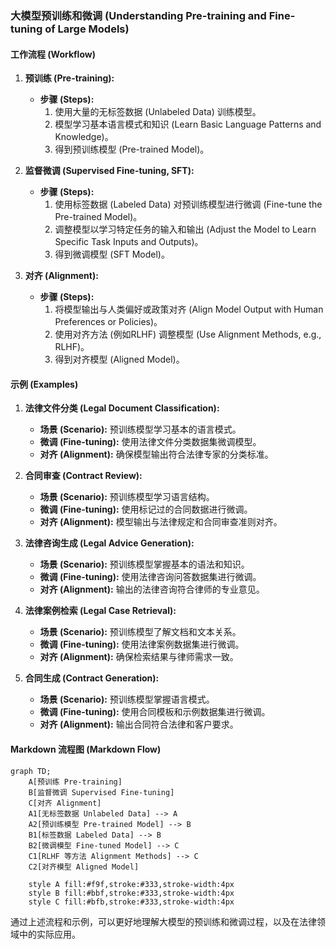 ### 大模型预训练和微调 (Understanding Pre-training and Fine-tuning of Large Models)

#### 工作流程 (Workflow)

1. **预训练 (Pre-training):**
    - **步骤 (Steps):**
      1. 使用大量的无标签数据 (Unlabeled Data) 训练模型。
      2. 模型学习基本语言模式和知识 (Learn Basic Language Patterns and Knowledge)。
      3. 得到预训练模型 (Pre-trained Model)。

2. **监督微调 (Supervised Fine-tuning, SFT):**
    - **步骤 (Steps):**
      1. 使用标签数据 (Labeled Data) 对预训练模型进行微调 (Fine-tune the Pre-trained Model)。
      2. 调整模型以学习特定任务的输入和输出 (Adjust the Model to Learn Specific Task Inputs and Outputs)。
      3. 得到微调模型 (SFT Model)。

3. **对齐 (Alignment):**
    - **步骤 (Steps):**
      1. 将模型输出与人类偏好或政策对齐 (Align Model Output with Human Preferences or Policies)。
      2. 使用对齐方法 (例如RLHF) 调整模型 (Use Alignment Methods, e.g., RLHF)。
      3. 得到对齐模型 (Aligned Model)。

#### 示例 (Examples)

1. **法律文件分类 (Legal Document Classification):**
    - **场景 (Scenario):** 预训练模型学习基本的语言模式。
    - **微调 (Fine-tuning):** 使用法律文件分类数据集微调模型。
    - **对齐 (Alignment):** 确保模型输出符合法律专家的分类标准。

2. **合同审查 (Contract Review):**
    - **场景 (Scenario):** 预训练模型学习语言结构。
    - **微调 (Fine-tuning):** 使用标记过的合同数据进行微调。
    - **对齐 (Alignment):** 模型输出与法律规定和合同审查准则对齐。

3. **法律咨询生成 (Legal Advice Generation):**
    - **场景 (Scenario):** 预训练模型掌握基本的语法和知识。
    - **微调 (Fine-tuning):** 使用法律咨询问答数据集进行微调。
    - **对齐 (Alignment):** 输出的法律咨询符合律师的专业意见。

4. **法律案例检索 (Legal Case Retrieval):**
    - **场景 (Scenario):** 预训练模型了解文档和文本关系。
    - **微调 (Fine-tuning):** 使用法律案例数据集进行微调。
    - **对齐 (Alignment):** 确保检索结果与律师需求一致。

5. **合同生成 (Contract Generation):**
    - **场景 (Scenario):** 预训练模型掌握语言模式。
    - **微调 (Fine-tuning):** 使用合同模板和示例数据集进行微调。
    - **对齐 (Alignment):** 输出合同符合法律和客户要求。

#### Markdown 流程图 (Markdown Flow)

```mermaid
graph TD;
    A[预训练 Pre-training]
    B[监督微调 Supervised Fine-tuning]
    C[对齐 Alignment]
    A1[无标签数据 Unlabeled Data] --> A
    A2[预训练模型 Pre-trained Model] --> B
    B1[标签数据 Labeled Data] --> B
    B2[微调模型 Fine-tuned Model] --> C
    C1[RLHF 等方法 Alignment Methods] --> C
    C2[对齐模型 Aligned Model]

    style A fill:#f9f,stroke:#333,stroke-width:4px
    style B fill:#bbf,stroke:#333,stroke-width:4px
    style C fill:#bfb,stroke:#333,stroke-width:4px
```

通过上述流程和示例，可以更好地理解大模型的预训练和微调过程，以及在法律领域中的实际应用。
